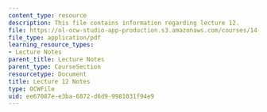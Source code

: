 ```yaml
---
content_type: resource
description: This file contains information regarding lecture 12.
file: https://ol-ocw-studio-app-production.s3.amazonaws.com/courses/14-581-international-economics-i-spring-2013/ee67087ee3ba6872d6d99981031f94e9_MIT14_581S13_classnotes12.pdf
file_type: application/pdf
learning_resource_types:
- Lecture Notes
parent_title: Lecture Notes
parent_type: CourseSection
resourcetype: Document
title: Lecture 12 Notes
type: OCWFile
uid: ee67087e-e3ba-6872-d6d9-9981031f94e9
---
```

